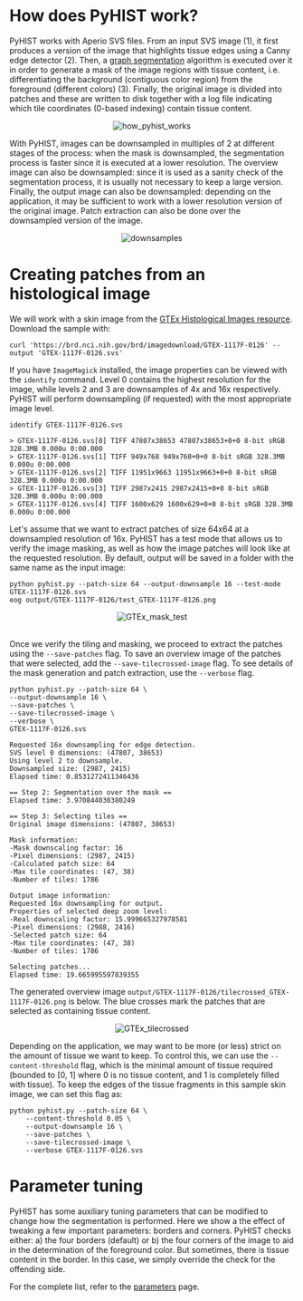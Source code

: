 # How does PyHIST work?
PyHIST works with Aperio SVS files. From an input SVS image (1), it first produces a version of the image that highlights tissue edges using a Canny edge detector (2). Then, a [graph segmentation](http://people.cs.uchicago.edu/~pff/papers/seg-ijcv.pdf) algorithm is executed over it in order to generate a mask of the image regions with tissue content, i.e. differentiating the background (contiguous color region) from the foreground (different colors) (3). Finally, the original image is divided into patches and these are written to disk together with a log file indicating which tile coordinates (0-based indexing) contain tissue content.

<div align="center">
<img src="https://raw.githubusercontent.com/manuel-munoz-aguirre/PyHIST/master/docs/resources/how_pyhist_works.png" alt="how_pyhist_works"></img>
</div>

With PyHIST, images can be downsampled in multiples of 2 at different stages of the process: when the mask is downsampled, the segmentation process is faster since it is executed at a lower resolution. The overview image can also be downsampled: since it is used as a sanity check of the segmentation process, it is usually not necessary to keep a large version. Finally, the output image can also be downsampled: depending on the application, it may be sufficient to work with a lower resolution version of the original image. Patch extraction can also be done over the downsampled version of the image. 

<div align="center">
<img src="https://raw.githubusercontent.com/manuel-munoz-aguirre/PyHIST/master/docs/resources/downsamples.png" alt="downsamples"></img>
</div>


# Creating patches from an histological image
We will work with a skin image from the [GTEx Histological Images resource](https://brd.nci.nih.gov/brd/image-search/search_specimen/). Download the sample with: 

	curl 'https://brd.nci.nih.gov/brd/imagedownload/GTEX-1117F-0126' --output 'GTEX-1117F-0126.svs'

If you have `ImageMagick` installed, the image properties can be viewed with the `identify` command. Level 0 contains the highest resolution for the image, while levels 2 and 3 are downsamples of 4x and 16x respectively. PyHIST will perform downsampling (if requested) with the most appropriate image level.
	
	identify GTEX-1117F-0126.svs

	> GTEX-1117F-0126.svs[0] TIFF 47807x38653 47807x38653+0+0 8-bit sRGB 328.3MB 0.000u 0:00.000
	> GTEX-1117F-0126.svs[1] TIFF 949x768 949x768+0+0 8-bit sRGB 328.3MB 0.000u 0:00.000
	> GTEX-1117F-0126.svs[2] TIFF 11951x9663 11951x9663+0+0 8-bit sRGB 328.3MB 0.000u 0:00.000
	> GTEX-1117F-0126.svs[3] TIFF 2987x2415 2987x2415+0+0 8-bit sRGB 328.3MB 0.000u 0:00.000
	> GTEX-1117F-0126.svs[4] TIFF 1600x629 1600x629+0+0 8-bit sRGB 328.3MB 0.000u 0:00.000

Let's assume that we want to extract patches of size 64x64 at a downsampled resolution of 16x. PyHIST has a test mode that allows us to verify the image masking, as well as how the image patches will look like at the requested resolution. By default, output will be saved in a folder with the same name as the input image:

	python pyhist.py --patch-size 64 --output-downsample 16 --test-mode GTEX-1117F-0126.svs
	eog output/GTEX-1117F-0126/test_GTEX-1117F-0126.png

<div align="center">
<img src="https://raw.githubusercontent.com/manuel-munoz-aguirre/PyHIST/master/docs/resources/test_GTEX-1117F-0126.png" alt="GTEx_mask_test"></img>
</div>
<br>

Once we verify the tiling and masking, we proceed to extract the patches using the `--save-patches` flag. To save an overview image of the patches that were selected, add the `--save-tilecrossed-image` flag. To see details of the mask generation and patch extraction, use the `--verbose` flag.

	python pyhist.py --patch-size 64 \
	--output-downsample 16 \
	--save-patches \
	--save-tilecrossed-image \
	--verbose \
	GTEX-1117F-0126.svs 


```shell
Requested 16x downsampling for edge detection.
SVS level 0 dimensions: (47807, 38653)
Using level 2 to downsample.
Downsampled size: (2987, 2415)
Elapsed time: 0.8531272411346436

== Step 2: Segmentation over the mask ==
Elapsed time: 3.970844030380249

== Step 3: Selecting tiles ==
Original image dimensions: (47807, 38653)

Mask information: 
-Mask downscaling factor: 16
-Pixel dimensions: (2987, 2415)
-Calculated patch size: 64
-Max tile coordinates: (47, 38)
-Number of tiles: 1786

Output image information: 
Requested 16x downsampling for output.
Properties of selected deep zoom level:
-Real downscaling factor: 15.999665327978581
-Pixel dimensions: (2988, 2416)
-Selected patch size: 64
-Max tile coordinates: (47, 38)
-Number of tiles: 1786

Selecting patches...
Elapsed time: 19.665995597839355
```

The generated overview image `output/GTEX-1117F-0126/tilecrossed_GTEX-1117F-0126.png` is below. The blue crosses mark the patches that are selected as containing tissue content.
<div align="center">
<img src="https://raw.githubusercontent.com/manuel-munoz-aguirre/PyHIST/master/docs/resources/tilecrossed_GTEX-1117F-0126.png" alt="GTEx_tilecrossed"></img>
</div>

Depending on the application, we may want to be more (or less) strict on the amount of tissue we want to keep. To control this, we can use the `--content-threshold` flag, which is the minimal amount of tissue required (bounded to [0, 1] where 0 is no tissue content, and 1 is completely filled with tissue). To keep the edges of the tissue fragments in this sample skin image, we can set this flag as:

```shell
python pyhist.py --patch-size 64 \
	--content-threshold 0.05 \
	--output-downsample 16 \
	--save-patches \
	--save-tilecrossed-image \
	--verbose GTEX-1117F-0126.svs
```

# Parameter tuning
PyHIST has some auxiliary tuning parameters that can be modified to change how the segmentation is performed. Here we show a the effect of tweaking a few important parameters: borders and corners. PyHIST checks either: a) the four borders (default) or b) the four corners of the image to aid in the determination of the foreground color. But sometimes, there is tissue content in the border. In this case, we simply override the check for the offending side.





For the complete list, refer to the [parameters](parameters.md) page.
